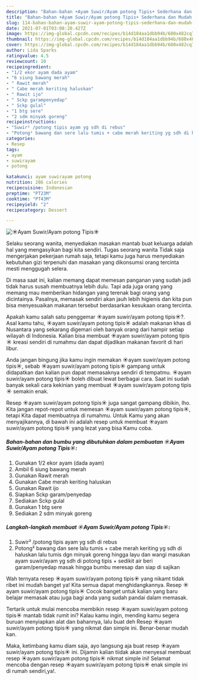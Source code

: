 ```yaml
---
description: "Bahan-bahan ☀️Ayam Suwir/Ayam potong Tipis☀️ Sederhana dan Mudah Dibuat"
title: "Bahan-bahan ☀️Ayam Suwir/Ayam potong Tipis☀️ Sederhana dan Mudah Dibuat"
slug: 114-bahan-bahan-ayam-suwir-ayam-potong-tipis-sederhana-dan-mudah-dibuat
date: 2021-07-01T03:08:20.427Z
image: https://img-global.cpcdn.com/recipes/b14d184aa1dbb94b/680x482cq70/☀️ayam-suwirayam-potong-tipis☀️-foto-resep-utama.jpg
thumbnail: https://img-global.cpcdn.com/recipes/b14d184aa1dbb94b/680x482cq70/☀️ayam-suwirayam-potong-tipis☀️-foto-resep-utama.jpg
cover: https://img-global.cpcdn.com/recipes/b14d184aa1dbb94b/680x482cq70/☀️ayam-suwirayam-potong-tipis☀️-foto-resep-utama.jpg
author: Lida Sparks
ratingvalue: 4.5
reviewcount: 10
recipeingredient:
- "1/2 ekor ayam dada ayam"
- "6 siung bawang merah"
- " Rawit merah"
- " Cabe merah keriting haluskan"
- " Rawit ijo"
- " Sckp garampenyedap"
- " Sckp gulal"
- "1 btg sere"
- "2 sdm minyak goreng"
recipeinstructions:
- "Suwir² /potong tipis ayam yg sdh di rebus"
- "Potong² bawang dan sere lalu tumis + cabe merah keriting yg sdh di haluskan lalu tumis dgn minyak goreng hingga layu dan wangi masukan ayam suwir/ayam yg sdh di potong tipis + sedikit air beri garam/penyedap masak hingga bumbu meresap dan siap di sajikan"
categories:
- Resep
tags:
- ayam
- suwirayam
- potong

katakunci: ayam suwirayam potong 
nutrition: 286 calories
recipecuisine: Indonesian
preptime: "PT23M"
cooktime: "PT43M"
recipeyield: "2"
recipecategory: Dessert

---
```



![☀️Ayam Suwir/Ayam potong Tipis☀️](https://img-global.cpcdn.com/recipes/b14d184aa1dbb94b/680x482cq70/☀️ayam-suwirayam-potong-tipis☀️-foto-resep-utama.jpg)

Selaku seorang wanita, menyediakan masakan mantab buat keluarga adalah hal yang mengasyikan bagi kita sendiri. Tugas seorang  wanita Tidak saja mengerjakan pekerjaan rumah saja, tetapi kamu juga harus menyediakan kebutuhan gizi terpenuhi dan masakan yang dikonsumsi orang tercinta mesti menggugah selera.

Di masa  saat ini, kalian memang dapat memesan panganan yang sudah jadi tidak harus susah membuatnya lebih dulu. Tapi ada juga orang yang memang mau memberikan hidangan yang terenak bagi orang yang dicintainya. Pasalnya, memasak sendiri akan jauh lebih higienis dan kita pun bisa menyesuaikan makanan tersebut berdasarkan kesukaan orang tercinta. 



Apakah kamu salah satu penggemar ☀️ayam suwir/ayam potong tipis☀️?. Asal kamu tahu, ☀️ayam suwir/ayam potong tipis☀️ adalah makanan khas di Nusantara yang sekarang digemari oleh banyak orang dari hampir setiap wilayah di Indonesia. Kalian bisa membuat ☀️ayam suwir/ayam potong tipis☀️ kreasi sendiri di rumahmu dan dapat dijadikan makanan favorit di hari libur.

Anda jangan bingung jika kamu ingin memakan ☀️ayam suwir/ayam potong tipis☀️, sebab ☀️ayam suwir/ayam potong tipis☀️ gampang untuk didapatkan dan kalian pun dapat memasaknya sendiri di tempatmu. ☀️ayam suwir/ayam potong tipis☀️ boleh dibuat lewat berbagai cara. Saat ini sudah banyak sekali cara kekinian yang membuat ☀️ayam suwir/ayam potong tipis☀️ semakin enak.

Resep ☀️ayam suwir/ayam potong tipis☀️ juga sangat gampang dibikin, lho. Kita jangan repot-repot untuk memesan ☀️ayam suwir/ayam potong tipis☀️, tetapi Kita dapat membuatnya di rumahmu. Untuk Kamu yang akan menyajikannya, di bawah ini adalah resep untuk membuat ☀️ayam suwir/ayam potong tipis☀️ yang lezat yang bisa Kamu coba.

<!--inarticleads1-->

##### Bahan-bahan dan bumbu yang dibutuhkan dalam pembuatan ☀️Ayam Suwir/Ayam potong Tipis☀️:

1. Gunakan 1/2 ekor ayam (dada ayam)
1. Ambil 6 siung bawang merah
1. Gunakan  Rawit merah
1. Gunakan  Cabe merah keriting haluskan
1. Gunakan  Rawit ijo
1. Siapkan  Sckp garam/penyedap
1. Sediakan  Sckp gulal
1. Gunakan 1 btg sere
1. Sediakan 2 sdm minyak goreng




<!--inarticleads2-->

##### Langkah-langkah membuat ☀️Ayam Suwir/Ayam potong Tipis☀️:

1. Suwir² /potong tipis ayam yg sdh di rebus
1. Potong² bawang dan sere lalu tumis + cabe merah keriting yg sdh di haluskan lalu tumis dgn minyak goreng hingga layu dan wangi masukan ayam suwir/ayam yg sdh di potong tipis + sedikit air beri garam/penyedap masak hingga bumbu meresap dan siap di sajikan




Wah ternyata resep ☀️ayam suwir/ayam potong tipis☀️ yang nikamt tidak ribet ini mudah banget ya! Kita semua dapat menghidangkannya. Resep ☀️ayam suwir/ayam potong tipis☀️ Cocok banget untuk kalian yang baru belajar memasak atau juga bagi anda yang sudah pandai dalam memasak.

Tertarik untuk mulai mencoba membikin resep ☀️ayam suwir/ayam potong tipis☀️ mantab tidak rumit ini? Kalau kamu ingin, mending kamu segera buruan menyiapkan alat dan bahannya, lalu buat deh Resep ☀️ayam suwir/ayam potong tipis☀️ yang nikmat dan simple ini. Benar-benar mudah kan. 

Maka, ketimbang kamu diam saja, ayo langsung aja buat resep ☀️ayam suwir/ayam potong tipis☀️ ini. Dijamin kalian tiidak akan menyesal membuat resep ☀️ayam suwir/ayam potong tipis☀️ nikmat simple ini! Selamat mencoba dengan resep ☀️ayam suwir/ayam potong tipis☀️ enak simple ini di rumah sendiri,ya!.

